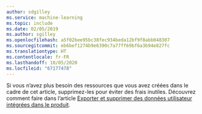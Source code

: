 ```yaml
---
author: sdgilley
ms.service: machine-learning
ms.topic: include
ms.date: 02/05/2019
ms.author: sgilley
ms.openlocfilehash: a5f02bee95bc38fec934beda12bf9f8abb048307
ms.sourcegitcommit: eb6bef1274b9e6390c7a77ff69bf6a3b94e827fc
ms.translationtype: HT
ms.contentlocale: fr-FR
ms.lasthandoff: 10/05/2020
ms.locfileid: "67177478"
---
```

Si vous n’avez plus besoin des ressources que vous avez créées dans le cadre de cet article, supprimez-les pour éviter des frais inutiles. Découvrez comment faire dans l’article [Exporter et supprimer des données utilisateur intégrées dans le produit](../articles/machine-learning/studio/export-delete-personal-data-dsr.md#delete).